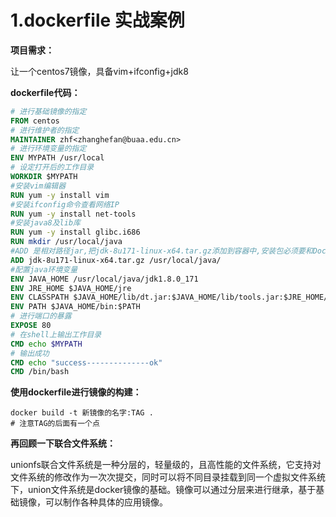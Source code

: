 # 1.dockerfile 实战案例

**项目需求：**

让一个centos7镜像，具备vim+ifconfig+jdk8

**dockerfile代码：**

```dockerfile
# 进行基础镜像的指定
FROM centos
# 进行维护者的指定
MAINTAINER zhf<zhanghefan@buaa.edu.cn>
# 进行环境变量的指定
ENV MYPATH /usr/local
# 设定打开后的工作目录
WORKDIR $MYPATH
#安装vim编辑器
RUN yum -y install vim
#安装ifconfig命令查看网络IP
RUN yum -y install net-tools
#安装java8及lib库
RUN yum -y install glibc.i686
RUN mkdir /usr/local/java
#ADD 是相对路径jar,把jdk-8u171-linux-x64.tar.gz添加到容器中,安装包必须要和Dockerfile文件在同一位置
ADD jdk-8u171-linux-x64.tar.gz /usr/local/java/
#配置java环境变量
ENV JAVA_HOME /usr/local/java/jdk1.8.0_171
ENV JRE_HOME $JAVA_HOME/jre
ENV CLASSPATH $JAVA_HOME/lib/dt.jar:$JAVA_HOME/lib/tools.jar:$JRE_HOME/lib:$CLASSPATH
ENV PATH $JAVA_HOME/bin:$PATH
# 进行端口的暴露
EXPOSE 80
# 在shell上输出工作目录
CMD echo $MYPATH
# 输出成功
CMD echo "success--------------ok"
CMD /bin/bash
```

**使用dockerfile进行镜像的构建：**

```
docker build -t 新镜像的名字:TAG .
# 注意TAG的后面有一个点
```

**再回顾一下联合文件系统：**

unionfs联合文件系统是一种分层的，轻量级的，且高性能的文件系统，它支持对文件系统的修改作为一次次提交，同时可以将不同目录挂载到同一个虚拟文件系统下，union文件系统是docker镜像的基础。镜像可以通过分层来进行继承，基于基础镜像，可以制作各种具体的应用镜像。